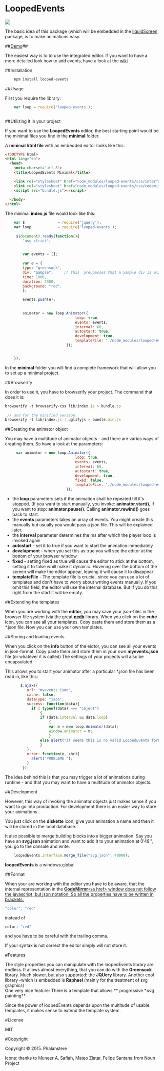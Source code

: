 # LoopedEvents


<img src="http://burckhardt.ludicmedia.de/LoopedEvents/LoopedEvents.png">

The basic idea of this package (which will be embedded in the <a href = "https://github.com/Planeshifter/liquid-screen">liquidScreen</a> package, is to make animations easy.

##<a href="http://burckhardt.ludicmedia.de/LoopedEvents">Demo</a>##

The easiest way is to to use the integrated editor.
If you want to have a more detailed look how to add events, have a look at the <a href = "https://github.com/Phalanstere/loopedEvents/wiki/0.-Looped-Events">wiki</a>


##Installation

```javascript
	npm install looped-events
```


##Usage

First you require the library:

```javascript
	var loop = require('looped-events');
	
``` 
 
##Utilizing it in your project

If you want to use the **LoopedEvents** editor, the best starting point would be the minimal files you find in the **minimal** folder. 
 
 A **minimal html file** with an embedded editor looks like this:
 
 

```html
<!DOCTYPE html>
<html lang="en">
  <head>
    <meta charset="utf-8">
    <title>LoopedEvents Minimal</title>

	<link rel="stylesheet" href="node_modules/looped-events/css/interface.css">
	<link rel="stylesheet" href="node_modules/looped-events/css/codemirror.css">
	<script src="bundle.js"></script> 
 
  </body>
</html>
```   
  
The minimal **index.js** file would look like this:

```javascript
	var $               = require('jquery');
	var loop            = require('looped-events');
	
	 $(document).ready(function(){
        "use strict";

      
        var events = [];
        
        var e = {
        type: "greensock",  
        div: "Sample",     // this  preupposes that a Sample div is existent  
        time: 1000,
        duration: 2000,
        background: "red",
        }; 

        events.push(e);
        
        
        animator = new loop.Animator({
                                loop: true,
                                events: events,
                                interval: 60, 
                                autostart: true,
                                development: true,
                                templateFile: './node_modules/looped-events/templates/text_effects.tmp.json'
                            });


	});

  ```    
  
 In the **minimal** folder you will find a complete framework that will allow you to set up a minimal project. 
 

##Browserify 

In order to use it, you have to browserify your project. The command that does it is:

```javascript
browserify -t browserify-css lib/index.js > bundle.js
 
 // and for the minified version
browserify -t lib/index.js | uglifyjs > bundle.min.js
``` 

##Creating the animator object

You may have a multitude of animator objects - and there are varios ways of creating them.
So have a look at the parameters:
 
```javascript
     var animator = new loop.Animator({
                                loop: true,
                                events: events,
                                interval: 60, 
                                autostart: true,
                                development: true,
                                fixed: false,
                                templateFile: './node_modules/looped-events/templates/collected.tmp.json'
                            });
```  

- the **loop** parameters sets if the animation shall be repeated till it's stopped. (If you want to start manually, you invoke: **animator.start()**, if you want to stop: 
  **animator.pause()**. Calling **animator.rewind()** goes back to start. 
- the **events** parameters takes an array of events. You might create this manually but usually you would pass a json file. This will be explained later.
- the **interval** parameter determines the ms after which the player loop is invoked again
- **autostart** - set it to true if you want to start the animation immediately
- **development** - when you set this as true you will see the editor at the bottom of your browser window
- **fixed** - setting fixed as true will cause the editor to stick at the bottom, setting it to false whill make it dynamic. Hovering over the bottom of the screen will make the editor appear, leaving it will cause it to disappear      
- **templateFile** - The template file is crucial, since you can use a lot of templates and don't have to worry about writing events manually. If you omit this field, the editor will use the internal database. But if you do this right from the start it will be empty. 
 

 
##Extending the templates

 
When you are working with the **editor**, you may save your json-files in the browser file system (via the great <a href = "https://github.com/louischatriot/nedb">**nedb**</a> library.
When you click on the **cube** icon, you can see all your templates. Copy paste them and store them as a *.json file.
Now you can use your own templates.

##Storing and loading events

When you click on the **info** button of the eidtor, you can see all your events in json-format. Copy paste them and store them in your own **myevents.json** file (or whatever it is called) 
The settings of your projects will also be encapsulated.

This allows you to start your animator after a particular \*.json file has been read in, like this:

```javascript
       $.ajax({
          url: "myevents.json",
          cache: false,
          dataType: "json",
          success: function(data){
            if ( typeof(data) === "object")
                {
                if (data.interval && data.loop)
                    {
                    var m = new loop.Animator(data);
                    window.animator = m;
                    }
                else alert("it seems this is no valid LoopedEvents format");
                }
          },
          error: function(e, xhr){
            alert("PROBLEME ");
          }
        });

  ```  
  
The idea behind this is that you may trigger a lot of animations during runtime - and that you may want to have a multitude of animator objects.
   
##Development

However, this way of invoking the animator objects just makes sense if you want to go into production. 
For development there is an easier way to store your animations. 

You just click on the **diskette** icon, give your animation a name and then it will be stored in the local database.

It also possible to merge building blocks into a bigger animation. Say you have an **svg.json** animation and want to add it to your animation at 0'48'', you go to the console and write: 

```javascript
	loopedEvents.interface.merge_file("svg.json", 48000); 
  ```  

**loopedEvents** is a windows.global


##Format

When your are working with the editor you have to be aware, that the internal representation in the <a href = "https://codemirror.net/">**CodeMirror**</a href> window 
does not follow the javascript, but json notation. So all the properties have to be written in brackets:

```javascript
"color": "red"
  ```     
instead of  
 
```javascript
color: "red"
  ```    
and you have to be careful with the trailing comma.

If your syntax is not correct the editor simply will not store it.


#Features

The style properties you can manipulate with the loopedEvents library are endless. It allows almost everything, that you can do with the **Greensock** library.
Much slower, but also supported: the **JQUery** library. 
Another cool library -which is embedded is **Raphael** (mainly for the treatment of svg graphics)  
One very nice feature: There is a template that allows ** progressive \*.svg painting**   

Since the power of loopedEvents depends upon the multitude of usable templates, it makes sense to extend the template system. 

   
   
#License

MIT 


#Copyright

Copyright © 2015. Phalanstere


icons: thanks to Muneer A. Safiah, Mateo Zlatar, Felipe Santana from Noun Project
